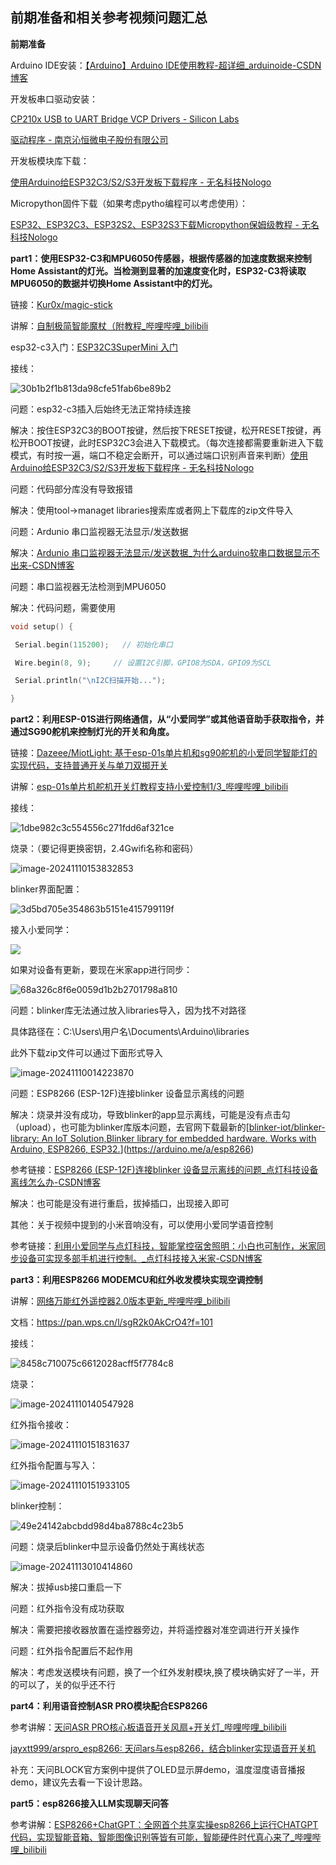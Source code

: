 ## 前期准备和相关参考视频问题汇总

**前期准备**

Arduino IDE安装：[【Arduino】Arduino IDE使用教程-超详细_arduinoide-CSDN博客](https://blog.csdn.net/as480133937/article/details/105331315)

开发板串口驱动安装：

[CP210x USB to UART Bridge VCP Drivers - Silicon Labs](https://www.silabs.com/developer-tools/usb-to-uart-bridge-vcp-drivers?tab=downloads)

[驱动程序 - 南京沁恒微电子股份有限公司](https://www.wch.cn/downloads/category/67.html?feature=USB转串口&product_name=CH347)

开发板模块库下载：

[使用Arduino给ESP32C3/S2/S3开发板下载程序 - 无名科技Nologo](https://chat.nologo.tech/d/72)

Micropython固件下载（如果考虑pytho编程可以考虑使用）：

[ESP32、ESP32C3、ESP32S2、ESP32S3下载Micropython保姆级教程 - 无名科技Nologo](https://chat.nologo.tech/d/75)

**part1：使用ESP32-C3和MPU6050传感器，根据传感器的加速度数据来控制Home Assistant的灯光。当检测到显著的加速度变化时，ESP32-C3将读取MPU6050的数据并切换Home Assistant中的灯光。**

链接：[Kur0x/magic-stick](https://github.com/Kur0x/magic-stick)

讲解：[自制极简智能魔杖（附教程_哔哩哔哩_bilibili](https://www.bilibili.com/video/BV1NphneqELu?spm_id_from=333.788.videopod.sections&vd_source=f8b235bb17b78c45292453fd1719d6a1)

esp32-c3入门：[ESP32C3SuperMini 入门](https://www.nologo.tech/product/esp32/esp32c3SuperMini/esp32C3SuperMini.html#尺寸图)

接线：

![30b1b2f1b813da98cfe51fab6be89b2](https://gitee.com/Memory578/picgo/raw/master/img/30b1b2f1b813da98cfe51fab6be89b2.jpg)

问题：esp32-c3插入后始终无法正常持续连接

解决：按住ESP32C3的BOOT按键，然后按下RESET按键，松开RESET按键，再松开BOOT按键，此时ESP32C3会进入下载模式。（每次连接都需要重新进入下载模式，有时按一遍，端口不稳定会断开，可以通过端口识别声音来判断）[使用Arduino给ESP32C3/S2/S3开发板下载程序 - 无名科技Nologo](https://chat.nologo.tech/d/72)

问题：代码部分库没有导致报错

解决：使用tool->managet libraries搜索库或者网上下载库的zip文件导入

问题：Ardunio 串口监视器无法显示/发送数据

解决：[Ardunio 串口监视器无法显示/发送数据_为什么arduino软串口数据显示不出来-CSDN博客](https://blog.csdn.net/ligreenjian/article/details/137062143)

问题：串口监视器无法检测到MPU6050

解决：代码问题，需要使用

```c++
void setup() {

 Serial.begin(115200);   // 初始化串口

 Wire.begin(8, 9);     // 设置I2C引脚，GPIO8为SDA，GPIO9为SCL

 Serial.println("\nI2C扫描开始...");

}
```



**part2：利用ESP-01S进行网络通信，从“小爱同学”或其他语音助手获取指令，并通过SG90舵机来控制灯光的开关和角度。**

链接：[Dazeee/MiotLight: 基于esp-01s单片机和sg90舵机的小爱同学智能灯的实现代码，支持普通开关与单刀双掷开关](https://github.com/Dazeee/MiotLight)

讲解：[esp-01s单片机舵机开关灯教程支持小爱控制1/3_哔哩哔哩_bilibili](https://www.bilibili.com/video/BV1m3411J7jZ/?spm_id_from=333.337.search-card.all.click&vd_source=f8b235bb17b78c45292453fd1719d6a1)

接线：

![1dbe982c3c554556c271fdd6af321ce](https://gitee.com/Memory578/picgo/raw/master/img/1dbe982c3c554556c271fdd6af321ce.jpg)

烧录：（要记得更换密钥，2.4Gwifi名称和密码）

![image-20241110153832853](https://gitee.com/Memory578/picgo/raw/master/img/image-20241110153832853.png)

blinker界面配置：

![3d5bd705e354863b5151e415799119f](https://gitee.com/Memory578/picgo/raw/master/img/3d5bd705e354863b5151e415799119f.jpg)

接入小爱同学：

![](https://gitee.com/Memory578/picgo/raw/master/img/e245a308ee0aa61cbfe5260cf137cdb.jpg)

如果对设备有更新，要现在米家app进行同步：

![68a326c8f6e0059d1b2b2701798a810](https://gitee.com/Memory578/picgo/raw/master/img/68a326c8f6e0059d1b2b2701798a810.jpg)

问题：blinker库无法通过放入libraries导入，因为找不对路径

具体路径在：C:\Users\用户名\Documents\Arduino\libraries

此外下载zip文件可以通过下面形式导入

![image-20241110014223870](https://gitee.com/Memory578/picgo/raw/master/img/image-20241110014223870.png)

问题：ESP8266 (ESP-12F)连接blinker 设备显示离线的问题

解决：烧录并没有成功，导致blinker的app显示离线，可能是没有点击勾（upload），也可能为blinker库版本问题，去官网下载最新的[[blinker-iot/blinker-library: An IoT Solution,Blinker library for embedded hardware. Works with Arduino, ESP8266, ESP32.](https://github.com/blinker-iot/blinker-library)](https://arduino.me/a/esp8266)

参考链接：[ESP8266 (ESP-12F)连接blinker 设备显示离线的问题_点灯科技设备离线怎么办-CSDN博客](https://blog.csdn.net/qq_45405656/article/details/122791591)

解决：也可能是没有进行重启，拔掉插口，出现接入即可

其他：关于视频中提到的小米音响没有，可以使用小爱同学语音控制

参考链接：[利用小爱同学与点灯科技，智能掌控宿舍照明：小白也可制作，米家同步设备可实现多部手机进行控制。_点灯科技接入米家-CSDN博客](https://blog.csdn.net/qq_64229205/article/details/137462311)



**part3：利用ESP8266 MODEMCU和红外收发模块实现空调控制**

讲解：[网络万能红外遥控器2.0版本更新_哔哩哔哩_bilibili](https://www.bilibili.com/video/BV1gU4y1a7b7/?spm_id_from=333.880.my_history.page.click&vd_source=f8b235bb17b78c45292453fd1719d6a1)

文档：https://pan.wps.cn/l/sgR2k0AkCrO4?f=101

接线：

![8458c710075c6612028acff5f7784c8](https://gitee.com/Memory578/picgo/raw/master/img/8458c710075c6612028acff5f7784c8.jpg)

烧录：

![image-20241110140547928](C:\Users\penny\AppData\Roaming\Typora\typora-user-images\image-20241110140547928.png)

红外指令接收：

![image-20241110151831637](https://gitee.com/Memory578/picgo/raw/master/img/image-20241110151831637.png)

红外指令配置与写入：

![image-20241110151933105](https://gitee.com/Memory578/picgo/raw/master/img/image-20241110151933105.png)

blinker控制：

![49e24142abcbdd98d4ba8788c4c23b5](https://gitee.com/Memory578/picgo/raw/master/img/49e24142abcbdd98d4ba8788c4c23b5.jpg)

问题：烧录后blinker中显示设备仍然处于离线状态

![image-20241113010414860](https://gitee.com/Memory578/picgo/raw/master/img/image-20241113010414860.png)

解决：拔掉usb接口重启一下

问题：红外指令没有成功获取

解决：需要把接收器放置在遥控器旁边，并将遥控器对准空调进行开关操作

问题：红外指令配置后不起作用

解决：考虑发送模块有问题，换了一个红外发射模块,换了模块确实好了一半，开的可以了，关的似乎还不行



**part4：利用语音控制ASR PRO模块配合ESP8266**

参考讲解：[天问ASR PRO核心板语音开关风扇+开关灯_哔哩哔哩_bilibili](https://www.bilibili.com/video/BV1Qy411q7pM/?spm_id_from=333.337.search-card.all.click&vd_source=f8b235bb17b78c45292453fd1719d6a1)

[jayxtt999/arspro_esp8266: 天问ars与esp8266，结合blinker实现语音开关机](https://github.com/jayxtt999/arspro_esp8266)

补充：天问BLOCK官方案例中提供了OLED显示屏demo，温度湿度语音播报demo，建议先去看一下设计思路。



**part5：esp8266接入LLM实现聊天问答**

参考讲解：[ESP8266+ChatGPT：全网首个共享实操esp8266上运行CHATGPT代码，实现智能音箱、智能图像识别等皆有可能，智能硬件时代真心来了_哔哩哔哩_bilibili](https://www.bilibili.com/video/BV1tV41197ei/?spm_id_from=333.337.search-card.all.click&vd_source=f8b235bb17b78c45292453fd1719d6a1)